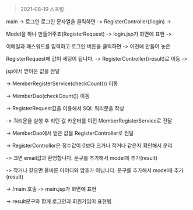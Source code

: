 > 2021-08-19 스프링

main -> 로그인 로그인 문자열을 클릭하면 -> RegisterController(/login) ->

Model을 하나 만들어주죠(RegisterRequest) -> login.jsp가 화면에 표현 ->

이메일과 패스워드를 입력하고 로그인 버튼을 클릭하면 -> 이전에 만들어 놓은

RegisterRequest에 값이 세팅이 됩니다. -> RegisterController(/result)로 이동 ->

jsp에서 받아온 값을 전달

-> MemberRegisterService(checkCount()) 이동

-> MemberDao(checkCount()) 이동

-> RegisterRequest값을 이용해서 SQL 쿼리문을 작성

-> 쿼리문을 실행 후 리턴 값 카운터를 이전 MemberRegisterService로 전달

-> MemberDao에서 받은 값을 RegisterController로 전달

-> RegisterController은 정수값이 0보다 크거나 작거나 같은지 확인해서 분리

-> 크면 email값과 환영합니다. 문구를 추가해서 model에 추가(result)

-> 작거나 같으면 올바른 아이디와 암호가 아닙니다. 문구를 추가해서 model에 추가(result)

-> /main 호출 -> main.jsp가 화면에 표현

-> result문구와 함께 로그인과 회원가입이 표현됨